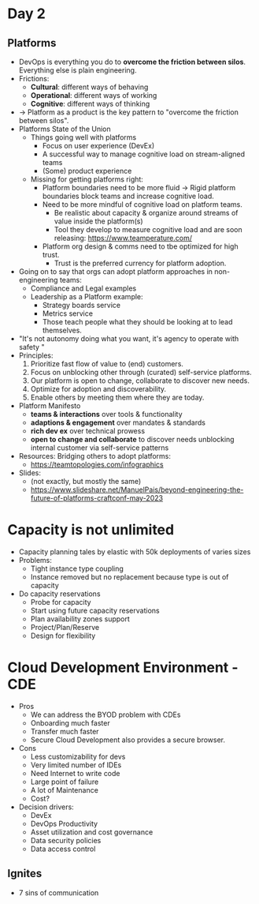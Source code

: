 # Day 2

## Platforms

- DevOps is everything you do to **overcome the friction between silos**. Everything else is plain engineering.
- Frictions:
  - **Cultural**: different ways of behaving
  - **Operational**: different ways of working
  - **Cognitive**: different ways of thinking
- -> Platform as a product is the key pattern to "overcome the friction between silos".
- Platforms State of the Union
  - Things going well with platforms
    - Focus on user experience (DevEx)
    - A successful way to manage cognitive load on stream-aligned teams
    - (Some) product experience
  - Missing for getting platforms right:
    - Platform boundaries need to be more fluid -> Rigid platform boundaries block teams and increase cognitive load.
    - Need to be more mindful of cognitive load on platform teams.
      - Be realistic about capacity & organize around streams of value inside the platform(s)
      - Tool they develop to measure cognitive load and are soon releasing: https://www.teamperature.com/
    - Platform org design & comms need to tbe optimized for high trust.
      - Trust is the preferred currency for platform adoption.
- Going on to say that orgs can adopt platform approaches in non-engineering teams:
  - Compliance and Legal examples
  - Leadership as a Platform example:
    - Strategy boards service
    - Metrics service
    - Those teach people what they should be looking at to lead themselves.
- "It's not autonomy doing what you want, it's agency to operate with safety "
- Principles:
  1. Prioritize fast flow of value to (end) customers.
  2. Focus on unblocking other through (curated) self-service platforms.
  3. Our platform is open to change, collaborate to discover new needs.
  4. Optimize for adoption and discoverability.
  5. Enable others by meeting them where they are today.
- Platform Manifesto
  - **teams & interactions** over tools & functionality
  - **adaptions & engagement** over mandates & standards
  - **rich dev ex** over technical prowess
  - **open to change and collaborate** to discover needs unblocking internal customer via self-service patterns
- Resources: Bridging others to adopt platforms:
  - https://teamtopologies.com/infographics
- Slides:
  - (not exactly, but mostly the same)
  - https://www.slideshare.net/ManuelPais/beyond-engineering-the-future-of-platforms-craftconf-may-2023

# Capacity is not unlimited

- Capacity planning tales by elastic with 50k deployments of varies sizes
- Problems:
  - Tight instance type coupling
  - Instance removed but no replacement because type is out of capacity
- Do capacity reservations
  - Probe for capacity
  - Start using future capacity reservations
  - Plan availability zones support
  - Project/Plan/Reserve
  - Design for flexibility

# Cloud Development Environment - CDE

- Pros
  - We can address the BYOD problem with CDEs
  - Onboarding much faster
  - Transfer much faster
  - Secure Cloud Development also provides a secure browser.
- Cons
  - Less customizability for devs
  - Very limited number of IDEs
  - Need Internet to write code
  - Large point of failure
  - A lot of Maintenance
  - Cost?
- Decision drivers:
  - DevEx
  - DevOps Productivity
  - Asset utilization and cost governance
  - Data security policies
  - Data access control

## Ignites

- 7 sins of communication
